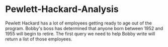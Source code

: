 # Pewlett-Hackard-Analysis
  Pewlett Hackard has a lot of employees getting ready to age out of the program. Bobby's boss has determined that anyone born between 1952 and 1955 will begin to retire. The first query we need to help Bobby write will return a list of those employees.
